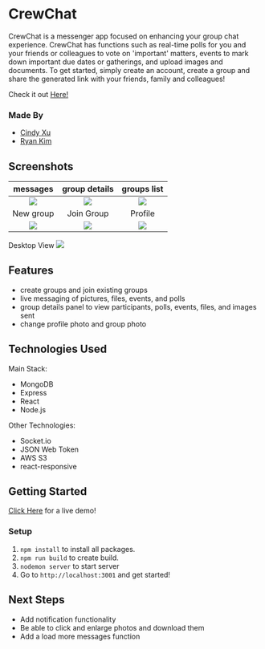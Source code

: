 # CrewChat

CrewChat is a messenger app focused on enhancing your group chat experience. CrewChat has functions such as real-time polls for you and your friends or colleagues to vote on 'important' matters, events to mark down important due dates or gatherings, and upload images and documents. To get started, simply create an account, create a group and share the generated link with your friends, family and colleagues!

Check it out [Here!](https://crew-chat-app.herokuapp.com/)

### Made By

- [Cindy Xu](https://github.com/C1ndyy)
- [Ryan Kim](https://github.com/hanjun1)

## Screenshots

|                  messages                   |                group details                |                 groups list                 |
| :-----------------------------------------: | :-----------------------------------------: | :-----------------------------------------: |
| <img src="https://i.imgur.com/foIJJeW.png"> | <img src="https://i.imgur.com/refgLeT.png"> | <img src="https://i.imgur.com/XEDVdne.png"> |
|                  New group                  |                 Join Group                  |                   Profile                   |
| <img src="https://i.imgur.com/imDBKej.png"> | <img src="https://i.imgur.com/531i8Ty.png"> | <img src="https://i.imgur.com/JYrn09b.png"> |

Desktop View
<img src="https://i.imgur.com/LSvz8dl.png">

## Features

- create groups and join existing groups
- live messaging of pictures, files, events, and polls
- group details panel to view participants, polls, events, files, and images sent
- change profile photo and group photo

## Technologies Used

Main Stack:

- MongoDB
- Express
- React
- Node.js

Other Technologies:

- Socket.io
- JSON Web Token
- AWS S3
- react-responsive

## Getting Started

[Click Here](https://crew-chat-app.herokuapp.com/) for a live demo!

### Setup

1. `npm install` to install all packages.
2. `npm run build` to create build.
3. `nodemon server` to start server
4. Go to `http://localhost:3001` and get started!

## Next Steps

- Add notification functionality
- Be able to click and enlarge photos and download them
- Add a load more messages function
